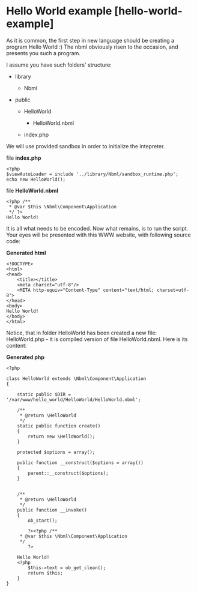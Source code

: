 # Hello World example [hello-world-example]

As it is common, the first step in new language should be creating a program Hello World :)
The nbml obviously risen to the occasion, and presents you such a program.

I assume you have such folders' structure:

* library

	* Nbml
* public

	* HelloWorld

		* HelloWorld.nbml
	* index.php

We will use provided sandbox in order to initialize the intepreter.

file **index.php**

	<?php
	$viewAutoLoader = include '../library/Nbml/sandbox_runtime.php';
	echo new HelloWorld();

file **HelloWorld.nbml**

	<?php /**
	 * @var $this \Nbml\Component\Application
	 */ ?>
	Hello World!

It is all what needs to be encoded. Now what remains, is to run the script.
Your eyes will be presented with this WWW website, with following source code:

**Generated html**

	<!DOCTYPE>
	<html>
	<head>
	    <title></title>
	    <meta charset="utf-8"/>
	    <META http-equiv="Content-Type" content="text/html; charset=utf-8">
	</head>
	<body>
	Hello World!
	</body>
	</html>

Notice, that in folder HelloWorld has been created a new file: HelloWorld.php - it is compiled version of file 
HelloWorld.nbml. Here is its content:

**Generated php**

	<?php

	class HelloWorld extends \Nbml\Component\Application
	{

	    static public $DIR = '/var/www/hello_world/HelloWorld/HelloWorld.nbml';

	    /**
	     * @return \HelloWorld
	     */
	    static public function create()
	    {
	        return new \HelloWorld();
	    }

	    protected $options = array();

	    public function __construct($options = array())
	    {
	        parent::__construct($options);
	    }


	    /**
	     * @return \HelloWorld
	     */
	    public function __invoke()
	    {
	        ob_start();

	        ?><?php /**
	     * @var $this \Nbml\Component\Application
	     */
	        ?>

	    Hello World!
	    <?php
	        $this->text = ob_get_clean();
	        return $this;
	    }
	}



